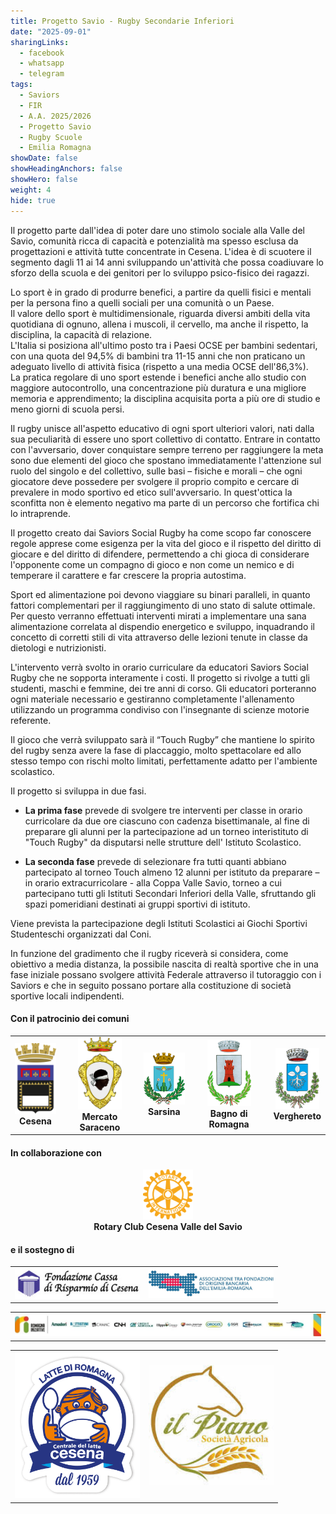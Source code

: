 ```yaml
---
title: Progetto Savio - Rugby Secondarie Inferiori
date: "2025-09-01"
sharingLinks:
  - facebook
  - whatsapp
  - telegram
tags:
  - Saviors
  - FIR
  - A.A. 2025/2026
  - Progetto Savio
  - Rugby Scuole
  - Emilia Romagna
showDate: false
showHeadingAnchors: false
showHero: false
weight: 4
hide: true
---
```


Il progetto parte dall'idea di poter dare uno stimolo sociale alla Valle del Savio, comunità ricca di capacità e potenzialità ma spesso esclusa da progettazioni e attività tutte concentrate in Cesena.
L'idea è di scuotere il segmento dagli 11 ai 14 anni sviluppando un'attività che possa coadiuvare lo sforzo della scuola e dei genitori per lo sviluppo psico-fisico dei ragazzi.

Lo sport è in grado di produrre benefici, a partire da quelli fisici e mentali per la persona fino a quelli sociali per una comunità o un Paese.<br/>
Il valore dello sport è multidimensionale, riguarda diversi ambiti della vita quotidiana di ognuno, allena i muscoli, il cervello, ma anche il rispetto, la disciplina, la capacità di relazione.<br/>
L'Italia si posiziona all'ultimo posto tra i Paesi OCSE per bambini sedentari, con una quota del 94,5% di bambini tra 11-15 anni che non praticano un adeguato livello di attività fisica (rispetto a una media OCSE dell'86,3%).<br/>
La pratica regolare di uno sport estende i benefici anche allo studio con maggiore autocontrollo, una concentrazione più duratura e una migliore memoria e apprendimento; la disciplina acquisita porta a più ore di studio e meno giorni di scuola persi.

Il rugby unisce all'aspetto educativo di ogni sport ulteriori valori, nati dalla sua peculiarità di essere uno sport collettivo di contatto. Entrare in contatto con l'avversario, dover conquistare sempre terreno per raggiungere la meta sono due elementi del gioco che spostano immediatamente l'attenzione sul ruolo del singolo e del collettivo, sulle basi – fisiche e morali – che ogni giocatore deve possedere per svolgere il proprio compito e cercare di prevalere in modo sportivo ed etico sull'avversario. In quest'ottica la sconfitta non è elemento negativo ma parte di un percorso che fortifica chi lo intraprende.

Il progetto creato dai Saviors Social Rugby ha come scopo far conoscere regole apprese come esigenza per la vita del gioco e il rispetto del diritto di giocare e del diritto di difendere, permettendo a chi gioca di considerare l'opponente come un compagno di gioco e non come un nemico e di temperare il carattere e far crescere la propria autostima.

Sport ed alimentazione poi devono viaggiare su binari paralleli, in quanto fattori complementari per il raggiungimento di uno stato di salute ottimale. Per questo verranno effettuati interventi mirati a implementare una sana alimentazione correlata al dispendio energetico e sviluppo, inquadrando il concetto di corretti stili di vita attraverso delle lezioni tenute in classe da dietologi e nutrizionisti.

L'intervento verrà svolto in orario curriculare da educatori Saviors Social Rugby che ne sopporta interamente i costi. Il progetto si rivolge a tutti gli studenti, maschi e femmine, dei tre anni di corso.
Gli educatori porteranno ogni materiale necessario e gestiranno completamente l'allenamento utilizzando un programma condiviso con l'insegnante di scienze motorie referente.

Il gioco che verrà sviluppato sarà il “Touch Rugby” che mantiene lo spirito del rugby senza avere la fase di placcaggio, molto spettacolare ed allo stesso tempo con rischi molto limitati, perfettamente adatto per l'ambiente scolastico.

Il progetto si sviluppa in due fasi.

- **La prima fase** prevede di svolgere tre interventi per classe in orario curricolare da due ore ciascuno con cadenza bisettimanale, al fine di preparare gli alunni per la partecipazione ad un torneo interistituto di "Touch Rugby" da disputarsi nelle strutture dell' Istituto Scolastico.

- **La seconda fase** prevede di selezionare fra tutti quanti abbiano partecipato al torneo Touch almeno 12 alunni per istituto da preparare – in orario extracurricolare - alla Coppa Valle Savio, torneo a cui partecipano tutti gli Istituti Secondari Inferiori della Valle, sfruttando gli spazi pomeridiani destinati ai gruppi sportivi di istituto.

Viene prevista la partecipazione degli Istituti Scolastici ai Giochi Sportivi Studenteschi organizzati dal Coni.

In funzione del gradimento che il rugby riceverà si considera, come obiettivo a media distanza, la possibile nascita di realtà sportive che in una fase iniziale possano svolgere attività Federale attraverso il tutoraggio con i Saviors e che in seguito possano portare alla costituzione di società sportive locali indipendenti.

#### Con il patrocinio dei comuni

<div align="center">
    <table>
    <tr>
        <td align="center"><img src="./cesena.png" width="70"><br><b>Cesena</b></td>
        <td align="center"><img src="./mercato-saraceno.png" width="70"><br><b>Mercato Saraceno</b></td>
        <td align="center"><img src="./sarsina.png" width="70"><br><b>Sarsina</b></td>
        <td align="center"><img src="./bagno-di-romagna.png" width="70"><br><b>Bagno di Romagna</b></td>
        <td align="center"><img src="./verghereto.png" width="70"><br><b>Verghereto</b></td>
    </tr>
    </table>
</div>

#### In collaborazione con

<p align="center">
  <img src="./rotary.png" width="80"><br><b>Rotary Club Cesena Valle del Savio<b>
</p>

#### e il sostegno di

<div align="center">
    <table>
    <tr>
        <td align="center"><img src="./cdr.jpg" width="200"></td>
        <td align="center"><img src="./ass-fond-er.png" width="200"></td>
    </tr>
    </table>
</div>

<div align="center">
    <table>
    <tr>
        <td align="center"><img src="./romagna-iniziative.png"></td>
    </tr>
    </table>
</div>

<div align="center">
    <table>
    <tr>
        <td align="center"><img src="./centrale-latte.png" width="200"></td>
        <td align="center"><img src="./piano.jpg" width="200"></td>
    </tr>
    </table>
</div>

